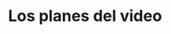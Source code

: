 ---
title: Los planes del video

configFile: lessons
videoList: videos
lessons: true
pageIdentifier: videoPlans
---